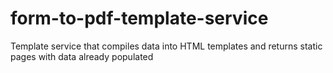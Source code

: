 # form-to-pdf-template-service
Template service that compiles data into HTML templates and returns static pages with data already populated

